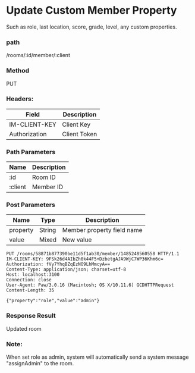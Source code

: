 # Update Custom Member Property

Such as role, last location, score, grade, level, any custom properties.

### path

/rooms/:id/member/:client

### Method

PUT

### Headers:

| Field         | Description  |
| ------------- | ------------ |
| IM-CLIENT-KEY | Client Key   |
| Authorization | Client Token |

### Path Parameters

| Name    | Description |
| ------- | ----------- |
| :id     | Room ID     |
| :client | Member ID   |

### Post Parameters

| Name     | Type   | Description                |
| -------- | ------ | -------------------------- |
| property | String | Member property field name |
| value    | Mixed  | New value                  |

```
PUT /rooms/58871b877390be11d5f1ab30/member/1485248560558 HTTP/1.1
IM-CLIENT-KEY: 9FSk26d4AIbZh0k44F5+DzbetgAJA9WjC7WP36Khm6c=
Authorization: fVy7YhqBZqEzNO9LhMmcyA==
Content-Type: application/json; charset=utf-8
Host: localhost:3100
Connection: close
User-Agent: Paw/3.0.16 (Macintosh; OS X/10.11.6) GCDHTTPRequest
Content-Length: 35

{"property":"role","value":"admin"}

```

### Response Result

Updated room

### Note:

When set role as admin, system will automatically send a system message "assignAdmin" to the room.
